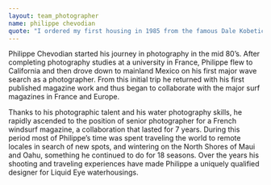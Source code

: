 ```yaml
---
layout: team_photographer
name: philippe chevodian
quote: "I ordered my first housing in 1985 from the famous Dale Kobetich, it was for a Nikon FE2 with the power booster. It was necessary to modify it to accept different lenses to get the images I was after and it was this modification work that inspired me to begin building my own waterhousings. As an assignment photographer traveling to remote locations I know how important it is to have reliable, lightweight, compact and multi-functional gear. When I design a housing or an accessory, I always keep in mind my travel experiences as a water shooter, and I integrate that experience into the design of Liquid Eye - the best waterhousing system available on the market."
---
```

Philippe Chevodian started his journey in photography in the mid 80’s. After completing photography studies at a university in France, Philippe flew to California and then drove down to mainland Mexico on his first major wave search as a photographer. From this initial trip he returned with his first published magazine work and thus began to collaborate with the major surf magazines in France and Europe.

Thanks to his photographic talent and his water photography skills, he rapidly ascended to the position of senior photographer for a French windsurf magazine, a collaboration that lasted for 7 years. During this period most of Philippe’s time was spent traveling the world to remote locales in search of new spots, and wintering on the North Shores of Maui and Oahu, something he continued to do for 18 seasons. Over the years his shooting and traveling experiences have made Philippe a uniquely qualified designer for Liquid Eye waterhousings.
